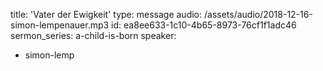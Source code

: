 title: 'Vater der Ewigkeit'
type: message
audio: /assets/audio/2018-12-16-simon-lempenauer.mp3
id: ea8ee633-1c10-4b65-8973-76cf1f1adc46
sermon_series: a-child-is-born
speaker:
  - simon-lemp
